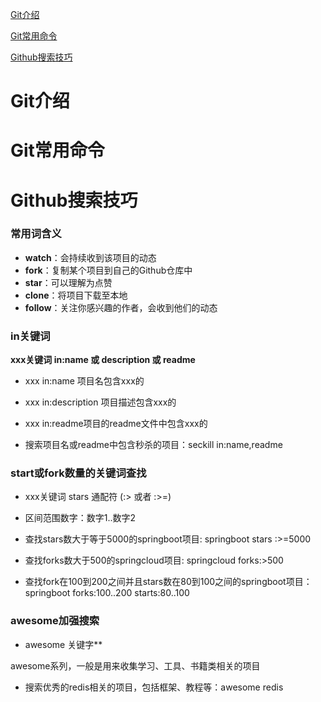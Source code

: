 [Git介绍](#js)

[Git常用命令](#cyml)

[Github搜索技巧](#github)

# <a id="js">Git介绍</a>





# <a id="cyml">Git常用命令</a>







# <a id="github">Github搜索技巧</a>

### 常用词含义

- **watch**：会持续收到该项目的动态
- **fork**：复制某个项目到自己的Github仓库中
- **star**：可以理解为点赞
- **clone**：将项目下载至本地
- **follow**：关注你感兴趣的作者，会收到他们的动态

### in关键词

**xxx关键词 in:name 或 description 或 readme**

- xxx in:name 项目名包含xxx的
- xxx in:description 项目描述包含xxx的
- xxx in:readme项目的readme文件中包含xxx的

- 搜索项目名或readme中包含秒杀的项目：seckill in:name,readme

### start或fork数量的关键词查找

- xxx关键词 stars 通配符 (:> 或者 :>=)

- 区间范围数字：数字1..数字2

- 查找stars数大于等于5000的springboot项目: springboot stars :>=5000

- 查找forks数大于500的springcloud项目: springcloud forks:>500

- 查找fork在100到200之间并且stars数在80到100之间的springboot项目：springboot forks:100..200 starts:80..100

### awesome加强搜索

- awesome 关键字**

awesome系列，一般是用来收集学习、工具、书籍类相关的项目

- 搜索优秀的redis相关的项目，包括框架、教程等：awesome redis





